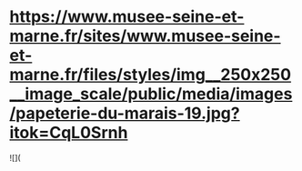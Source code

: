 # https://www.musee-seine-et-marne.fr/sites/www.musee-seine-et-marne.fr/files/styles/img__250x250__image_scale/public/media/images/papeterie-du-marais-19.jpg?itok=CqL0Srnh

![](
